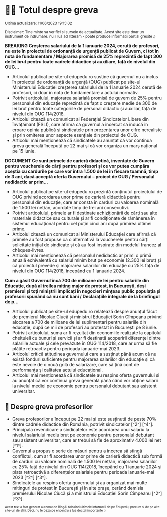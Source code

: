 # 👩‍🏫 Totul despre greva
<sub>Ultima actualizare: 11/06/2023 19:15:02</sub>

<sub>Disclaimer: Tine minte sa verifici si sursele de actualitate. Acest site este doar un instrument de indrumare: nu il lua ad litteram - poate produce informatii partial gresite :)</sub>

**BREAKING Creșterea salariului de la 1 ianuarie 2024, cerută de profesori, nu este în proiectul de ordonanță de urgență publicat de Guvern, ci tot în nota de fundamentare / Majorarea promisă de 25% reprezintă de fapt 300 de lei brut pentru toate cadrele didactice și auxiliare, față de nivelul din OUG...**

- Articolul publicat pe site-ul edupedu.ro susține că guvernul nu a inclus în proiectul de ordonanță de urgență (OUG) publicat pe site-ul Ministerului Educației creșterea salariului de la 1 ianuarie 2024 cerută de profesori, ci doar în nota de fundamentare a actului normativ.
- Potrivit articolului, majorarea salarială promisă de guvern de 25% pentru personalul din educație reprezintă de fapt o creștere medie de 300 de lei brut pentru toate categoriile de personal didactic și auxiliar, față de nivelul din OUG 114/2018.
- Articolul citează un comunicat al Federației Sindicatelor Libere din Învățământ (FSLI), care afirmă că guvernul a încercat să inducă în eroare opinia publică și sindicatele prin prezentarea unor cifre nerealiste și prin omiterea unor aspecte esențiale din proiectul de OUG.
- Articolul mai menționează că sindicatele au anunțat că vor continua greva generală începută pe 22 mai și că vor organiza un marș național pe 15 iunie.

**DOCUMENT Ce sunt primele de carieră didactică, inventate de Guvern pentru voucherele de cărți pentru profesori și ce vor putea cumpăra aceștia cu cardurile pe care vor intra 1.500 de lei în fiecare toamnă, timp de 3 ani, dacă acceptă oferta Guvernului – proiect de OUG / Personalul nedidactic ar prim...**

- Articolul publicat pe site-ul edupedu.ro prezintă conținutul proiectului de OUG privind acordarea unor prime de carieră didactică pentru personalul din educație, care ar consta în carduri cu valoarea nominală de 1.500 lei net/an, acordate timp de trei ani consecutivi.
- Potrivit articolului, primele ar fi destinate achiziționării de cărți sau alte materiale didactice sau culturale și ar fi condiționate de rămânerea în sistemul educațional pentru cel puțin cinci ani după primirea ultimei prime.
- Articolul citează un comunicat al Ministerului Educației care afirmă că primele au fost propuse ca o alternativă la voucherele pentru cărți solicitate inițial de sindicate și că au fost inspirate din modelul francez al chèques-livres.
- Articolul mai menționează că personalul nedidactic ar primi o primă anuală echivalentă cu salariul minim brut pe economie (2.300 lei brut) și că proiectul prevede și majorarea salariilor din educație cu 25% față de nivelul din OUG 114/2018, începând cu 1 ianuarie 2024.

**Cum a găsit Guvernul încă 700 de milioane de lei pentru salariile din Educație, după al treilea miting major de protest, în București, deși premierul și toți miniștrii implicați în negocieri mințeau public populația și profesorii spunând că nu sunt bani / Declarațiile integrale de la briefingul de p...**

- Articolul publicat pe site-ul edupedu.ro relatează despre anunțul făcut de premierul Nicolae Ciucă și ministrul Educației Sorin Cîmpeanu privind alocarea a 700 de milioane de lei suplimentari pentru salariile din educație, după ce mii de profesori au protestat în București pe 8 iunie.
- Potrivit articolului, suma ar fi rezultat din economiile realizate la capitolul cheltuieli cu bunuri și servicii și ar fi destinată acoperirii diferenței dintre salariile actuale și cele prevăzute în OUG 114/2018, care ar urma să fie plătite retroactiv pentru perioada ianuarie-mai 2023.
- Articolul critică atitudinea guvernului care a susținut până acum că nu există fonduri suficiente pentru majorarea salariilor din educație și că este nevoie de o nouă grilă de salarizare, care să țină cont de performanța și calitatea actului educațional.
- Articolul mai menționează că sindicatele au respins oferta guvernului și au anunțat că vor continua greva generală până când vor obține salarii la nivelul mediei pe economie pentru personalul debutant sau asistent universitar.

## 🏫 Despre greva profesorilor

- Greva profesorilor a început pe 22 mai și este susținută de peste 70% dintre cadrele didactice din România, potrivit sindicatelor [^2^] [^4^].
- Principala revendicare a sindicatelor este acordarea unui salariu la nivelul salariului mediu brut pe economie pentru personalul debutant sau asistent universitar, care ar trebui să fie de aproximativ 4.000 lei net [^1^].
- Guvernul a propus o serie de măsuri pentru a încerca să stingă conflictul, cum ar fi acordarea unor prime de carieră didactică sub formă de carduri cu valoare nominală de 1.500 lei net/an, majorarea salariilor cu 25% față de nivelul din OUG 114/2018, începând cu 1 ianuarie 2024 și plata retroactivă a diferențelor salariale pentru perioada ianuarie-mai 2023 [^2^] [^3^].
- Sindicatele au respins oferta guvernului și au organizat mai multe mitinguri de protest în București și în alte orașe, cerând demisia premierului Nicolae Ciucă și a ministrului Educației Sorin Cîmpeanu [^2^] [^3^].


<sub><sub>Acest text a fost generat automat de BingAI folosind ultimele informatii de pe Edupedu, precum si de pe alte site-uri de stiri. Deci, nu te baza pe el pentru a lua decizii importante :)</sub></sub>